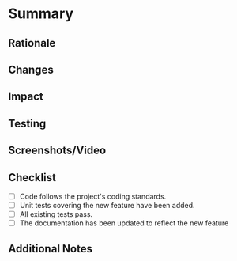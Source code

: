 # Summary

<!-- Briefly describe the feature being introduced. -->

## Rationale

<!-- Explain the reasoning behind this feature and its benefits to the project. -->

## Changes

<!-- List the major changes made in this pull request. -->

## Impact

<!-- Discuss any potential impacts this feature may have on existing functionalities. -->

## Testing

<!-- Describe how the feature has been tested, including both automated and manual testing strategies. -->

## Screenshots/Video

<!-- Include screenshots or video demonstrating the new feature, if applicable. -->

## Checklist

- [ ] Code follows the project's coding standards.
- [ ] Unit tests covering the new feature have been added.
- [ ] All existing tests pass.
- [ ] The documentation has been updated to reflect the new feature

## Additional Notes

<!-- Any additional information or context relevant to this PR. -->
